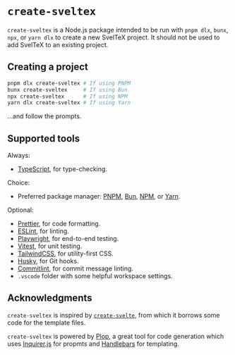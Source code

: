 # `create-sveltex`

`create-sveltex` is a Node.js package intended to be run with `pnpm dlx`,
`bunx`, `npx`, or `yarn dlx` to create a new SvelTeX project. It should not be
used to add SvelTeX to an existing project.

## Creating a project

```bash
pnpm dlx create-sveltex # If using PNPM
bunx create-sveltex     # If using Bun
npx create-sveltex      # If using NPM
yarn dlx create-sveltex # If using Yarn
```

...and follow the prompts.

## Supported tools

Always:
-   [TypeScript](https://www.typescriptlang.org/), for type-checking.

Choice:
-   Preferred package manager: [PNPM](https://pnpm.io/), [Bun](https://bun.sh/), [NPM](https://www.npmjs.com/), or [Yarn](https://yarnpkg.com/).

Optional:
-   [Prettier](https://prettier.io/), for code formatting.
-   [ESLint](https://eslint.org/), for linting.
-   [Playwright](https://playwright.dev/), for end-to-end testing.
-   [Vitest](https://vitest.dev/), for unit testing.
-   [TailwindCSS](https://tailwindcss.com/), for utility-first CSS.
-   [Husky](https://typicode.github.io/husky/), for Git hooks.
-   [Commitlint](https://commitlint.js.org/), for commit message linting.
-   `.vscode` folder with some helpful workspace settings.

## Acknowledgments

`create-sveltex` is inspired by
[`create-svelte`](https://www.npmjs.com/package/create-svelte), from which it
borrows some code for the template files.

`create-sveltex` is powered by [Plop](https://plopjs.com/), a great tool for
code generation which uses
[Inquirer.js](https://github.com/SBoudrias/Inquirer.js) for propmts and
[Handlebars](https://github.com/handlebars-lang/handlebars.js) for templating.
